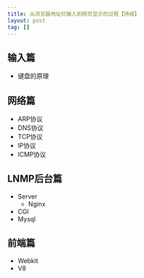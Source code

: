 ```yaml
---
title: 从浏览器地址栏输入到网页显示的过程【持续】
layout: post
tag: []
---
```


## 输入篇

* 键盘的原理

## 网络篇

* ARP协议
* DNS协议
* TCP协议
* IP协议
* ICMP协议

## LNMP后台篇

* Server
	* Nginx
* CGI
* Mysql

## 前端篇

* Webkit
* V8

